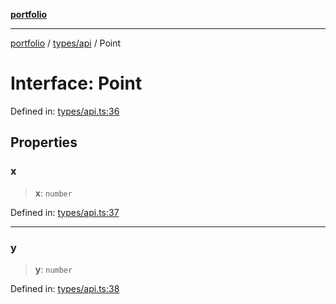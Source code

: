 [**portfolio**](../../../README.md)

***

[portfolio](../../../modules.md) / [types/api](../README.md) / Point

# Interface: Point

Defined in: [types/api.ts:36](https://github.com/tnorlund/Portfolio/blob/5c97bcc849fb644a645f57ea445db44c60e6dbda/portfolio/types/api.ts#L36)

## Properties

### x

> **x**: `number`

Defined in: [types/api.ts:37](https://github.com/tnorlund/Portfolio/blob/5c97bcc849fb644a645f57ea445db44c60e6dbda/portfolio/types/api.ts#L37)

***

### y

> **y**: `number`

Defined in: [types/api.ts:38](https://github.com/tnorlund/Portfolio/blob/5c97bcc849fb644a645f57ea445db44c60e6dbda/portfolio/types/api.ts#L38)
